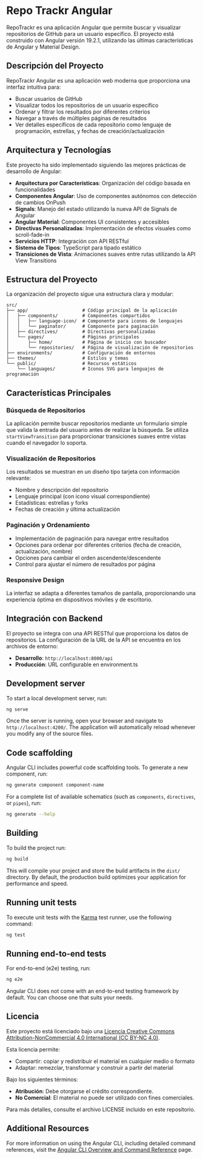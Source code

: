 # Repo Trackr Angular

RepoTrackr es una aplicación Angular que permite buscar y visualizar repositorios de GitHub para un usuario específico. El proyecto está construido con Angular versión 19.2.1, utilizando las últimas características de Angular y Material Design.

## Descripción del Proyecto

RepoTrackr Angular es una aplicación web moderna que proporciona una interfaz intuitiva para:

- Buscar usuarios de GitHub
- Visualizar todos los repositorios de un usuario específico
- Ordenar y filtrar los resultados por diferentes criterios
- Navegar a través de múltiples páginas de resultados
- Ver detalles específicos de cada repositorio como lenguaje de programación, estrellas, y fechas de creación/actualización

## Arquitectura y Tecnologías

Este proyecto ha sido implementado siguiendo las mejores prácticas de desarrollo de Angular:

- **Arquitectura por Características**: Organización del código basada en funcionalidades
- **Componentes Angular**: Uso de componentes autónomos con detección de cambios OnPush
- **Signals**: Manejo del estado utilizando la nueva API de Signals de Angular
- **Angular Material**: Componentes UI consistentes y accesibles
- **Directivas Personalizadas**: Implementación de efectos visuales como scroll-fade-in
- **Servicios HTTP**: Integración con API RESTful
- **Sistema de Tipos**: TypeScript para tipado estático
- **Transiciones de Vista**: Animaciones suaves entre rutas utilizando la API View Transitions

## Estructura del Proyecto

La organización del proyecto sigue una estructura clara y modular:

```
src/
├── app/                    # Código principal de la aplicación
│   ├── components/         # Componentes compartidos
│   │   ├── language-icon/  # Componente para iconos de lenguajes
│   │   └── paginator/      # Componente para paginación
│   ├── directives/         # Directivas personalizadas
│   └── pages/              # Páginas principales
│       ├── home/           # Página de inicio con buscador
│       └── repositories/   # Página de visualización de repositorios
├── environments/           # Configuración de entornos
├── themes/                 # Estilos y temas
└── public/                 # Recursos estáticos
    └── languages/          # Iconos SVG para lenguajes de programación
```

## Características Principales

### Búsqueda de Repositorios

La aplicación permite buscar repositorios mediante un formulario simple que valida la entrada del usuario antes de realizar la búsqueda. Se utiliza `startViewTransition` para proporcionar transiciones suaves entre vistas cuando el navegador lo soporta.

### Visualización de Repositorios

Los resultados se muestran en un diseño tipo tarjeta con información relevante:

- Nombre y descripción del repositorio
- Lenguaje principal (con icono visual correspondiente)
- Estadísticas: estrellas y forks
- Fechas de creación y última actualización

### Paginación y Ordenamiento

- Implementación de paginación para navegar entre resultados
- Opciones para ordenar por diferentes criterios (fecha de creación, actualización, nombre)
- Opciones para cambiar el orden ascendente/descendente
- Control para ajustar el número de resultados por página

### Responsive Design

La interfaz se adapta a diferentes tamaños de pantalla, proporcionando una experiencia óptima en dispositivos móviles y de escritorio.

## Integración con Backend

El proyecto se integra con una API RESTful que proporciona los datos de repositorios. La configuración de la URL de la API se encuentra en los archivos de entorno:

- **Desarrollo**: `http://localhost:8000/api`
- **Producción**: URL configurable en environment.ts

## Development server

To start a local development server, run:

```bash
ng serve
```

Once the server is running, open your browser and navigate to `http://localhost:4200/`. The application will automatically reload whenever you modify any of the source files.

## Code scaffolding

Angular CLI includes powerful code scaffolding tools. To generate a new component, run:

```bash
ng generate component component-name
```

For a complete list of available schematics (such as `components`, `directives`, or `pipes`), run:

```bash
ng generate --help
```

## Building

To build the project run:

```bash
ng build
```

This will compile your project and store the build artifacts in the `dist/` directory. By default, the production build optimizes your application for performance and speed.

## Running unit tests

To execute unit tests with the [Karma](https://karma-runner.github.io) test runner, use the following command:

```bash
ng test
```

## Running end-to-end tests

For end-to-end (e2e) testing, run:

```bash
ng e2e
```

Angular CLI does not come with an end-to-end testing framework by default. You can choose one that suits your needs.

## Licencia

Este proyecto está licenciado bajo una [Licencia Creative Commons Attribution-NonCommercial 4.0 International (CC BY-NC 4.0)](https://creativecommons.org/licenses/by-nc/4.0/deed.es).

Esta licencia permite:

- Compartir: copiar y redistribuir el material en cualquier medio o formato
- Adaptar: remezclar, transformar y construir a partir del material

Bajo los siguientes términos:

- **Atribución**: Debe otorgarse el crédito correspondiente.
- **No Comercial**: El material no puede ser utilizado con fines comerciales.

Para más detalles, consulte el archivo LICENSE incluido en este repositorio.

## Additional Resources

For more information on using the Angular CLI, including detailed command references, visit the [Angular CLI Overview and Command Reference](https://angular.dev/tools/cli) page.

